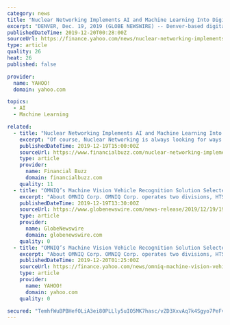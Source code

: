 ```yaml
---
category: news
title: "Nuclear Networking Implements AI and Machine Learning Into Digital Advertising Strategy"
excerpt: "DENVER, Dec. 19, 2019 (GLOBE NEWSWIRE) -- Denver-based digital marketing agency Nuclear Networking has implemented AI and machine learning tools into its digital advertising strategy, allowing for 24/7 competitor monitoring and better budget spending. “At Nuclear Networking, our core digital advertising managers have a high level of business ..."
publishedDateTime: 2019-12-20T00:28:00Z
sourceUrl: https://finance.yahoo.com/news/nuclear-networking-implements-ai-machine-160010919.html
type: article
quality: 26
heat: 26
published: false

provider:
  name: YAHOO!
  domain: yahoo.com

topics:
  - AI
  - Machine Learning

related:
  - title: "Nuclear Networking Implements AI and Machine Learning Into Digital Advertising Strategy"
    excerpt: "Of course, Nuclear Networking is always looking for ways to differentiate itself and continues to offer the best services around. “If somehow accessibility to the top 10% of employees and machine learning + AI becomes more prevalent, be sure we will be ..."
    publishedDateTime: 2019-12-19T15:00:00Z
    sourceUrl: https://www.financialbuzz.com/nuclear-networking-implements-ai-and-machine-learning-into-digital-advertising-strategy/
    type: article
    provider:
      name: Financial Buzz
      domain: financialbuzz.com
    quality: 11
  - title: "OMNIQ’s Machine Vision Vehicle Recognition Solution Selected for Security and Parking Management at Large Macau Casino"
    excerpt: "About OMNIQ Corp. OMNIQ Corp. operates two divisions, HTS Image Processing and Quest Solution. HTS Image Processing is a leading provider of computer vision image processing-based solutions using patented and proprietary AI technology to provide real-time surveillance and monitoring for homeland security, traffic & parking management ..."
    publishedDateTime: 2019-12-19T13:30:00Z
    sourceUrl: https://www.globenewswire.com/news-release/2019/12/19/1962806/0/en/OMNIQ-s-Machine-Vision-Vehicle-Recognition-Solution-Selected-for-Security-and-Parking-Management-at-Large-Macau-Casino.html
    type: article
    provider:
      name: GlobeNewswire
      domain: globenewswire.com
    quality: 0
  - title: "OMNIQ’s Machine Vision Vehicle Recognition Solution Selected for Security and Parking Management at Large Macau Casino"
    excerpt: "About OMNIQ Corp. OMNIQ Corp. operates two divisions, HTS Image Processing and Quest Solution. HTS Image Processing is a leading provider of computer vision image processing-based solutions using patented and proprietary AI technology to provide real-time surveillance and monitoring for homeland security, traffic & parking management ..."
    publishedDateTime: 2019-12-20T01:25:00Z
    sourceUrl: https://finance.yahoo.com/news/omniq-machine-vision-vehicle-recognition-133010570.html
    type: article
    provider:
      name: YAHOO!
      domain: yahoo.com
    quality: 0

secured: "TemhfWuBPBHefOLiA3ei80PLLly5uIO5MK7hasc/vZD3XxvAq7k4Sgyo7PeFvEa0ACwF1Sc7/kyMECMHcn11/TUSbF0ZF9ejVFthEL7ku9XiWOC9qcB6r0cxWCXy3lyx2yzMaYMQy/dPdbimP+LTRdJqeD8muk+1vIJYjzq5ubBWjG/jyZFk2IgZL6Uu0kpMicbDYN6LJ/OCIvYnHN2ycubm0g56Wb7Rx4Gi+u5cnXpE4jrQR5EvBHMizfO4yCZACRXz6lugsDPoNb6tba71eQ==;BlMUS2bt3fiTq6Wx3dIkZg=="
---
```


